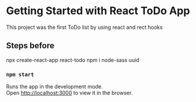 # Getting Started with React ToDo App

This project was the first ToDo list by using react and rect hooks

## Steps before

npx create-react-app react-todo
npm i node-sass uuid

### `npm start`

Runs the app in the development mode.\
Open [http://localhost:3000](http://localhost:3000) to view it in the browser.
